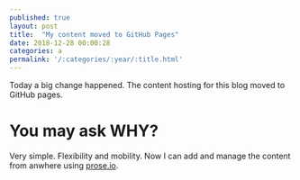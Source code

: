 ```yaml
---
published: true
layout: post
title:  "My content moved to GitHub Pages"
date: 2018-12-28 00:00:28
categories: a
permalink: '/:categories/:year/:title.html'
---
```

Today a big change happened. The content hosting for this blog moved to GitHub pages.

# You may ask WHY?

Very simple. Flexibility and mobility. Now I can add and manage the content from anwhere using [prose.io](https://prose.io).
